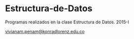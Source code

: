 # Estructura-de-Datos
Programas realizados en la clase Estructura de Datos. 2015-I

vivianam.penam@konradlorenz.edu.co
